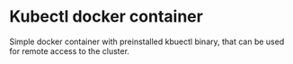 # Kubectl docker container

Simple docker container with preinstalled kbuectl binary, that can be used for remote access to the cluster. 